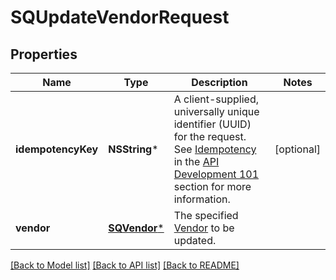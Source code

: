 # SQUpdateVendorRequest

## Properties
Name | Type | Description | Notes
------------ | ------------- | ------------- | -------------
**idempotencyKey** | **NSString*** | A client-supplied, universally unique identifier (UUID) for the request.  See [Idempotency](https://developer.squareup.com/docs/build-basics/common-api-patterns/idempotency) in the [API Development 101](https://developer.squareup.com/docs/buildbasics) section for more information. | [optional] 
**vendor** | [**SQVendor***](SQVendor.md) | The specified [Vendor](https://developer.squareup.com/reference/square_2023-10-18/objects/Vendor) to be updated. | 

[[Back to Model list]](../README.md#documentation-for-models) [[Back to API list]](../README.md#documentation-for-api-endpoints) [[Back to README]](../README.md)


